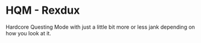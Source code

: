 # HQM - Rexdux
Hardcore Questing Mode with just a little bit more or less jank depending on how you look at it.

<This is not the readme.md you are looking for>
